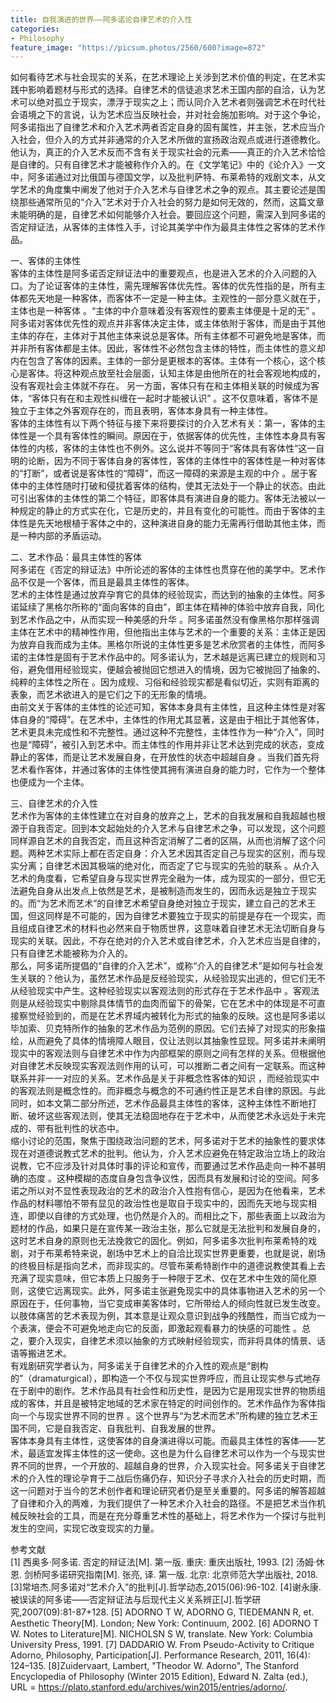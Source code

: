 ```yaml
---
title: 自我演进的世界——阿多诺论自律艺术的介入性
categories:
- Philosophy
feature_image: "https://picsum.photos/2560/600?image=872"
---
```


如何看待艺术与社会现实的关系，在艺术理论上关涉到艺术价值的判定，在艺术实践中影响着题材与形式的选择。自律艺术的信徒追求艺术王国内部的自洽，认为艺术可以绝对孤立于现实，漂浮于现实之上；而认同介入艺术者则强调艺术在时代社会语境之下的言说，认为艺术应当反映社会，并对社会施加影响。对于这个争论，阿多诺指出了自律艺术和介入艺术两者否定自身的固有属性，并主张，艺术应当介入社会，但介入的方式并非通常的介入艺术所做的宣扬政治观点或进行道德教化。他认为，真正的介入艺术反而不含有关于现实社会的元素——真正的介入艺术恰恰是自律的。只有自律艺术才能被称作介入的。在《文学笔记》中的《论介入》一文中，阿多诺通过对比俄国与德国文学，以及批判萨特、布莱希特的戏剧文本，从文学艺术的角度集中阐发了他对于介入艺术与自律艺术之争的观点。其主要论述是围绕那些通常所见的“介入”艺术对于介入社会的努力是如何无效的，然而，这篇文章未能明确的是，自律艺术如何能够介入社会。要回应这个问题，需深入到阿多诺的否定辩证法，从客体的主体性入手，讨论其美学中作为最具主体性之客体的艺术作品。<br>

一、客体的主体性<br>
客体的主体性是阿多诺否定辩证法中的重要观点，也是进入艺术的介入问题的入口。为了论证客体的主体性，需先理解客体优先性。客体的优先性指的是，所有主体都先天地是一种客体，而客体不一定是一种主体。主观性的一部分意义就在于，主体也是一种客体 。“主体的中介意味着没有客观性的要素主体便是十足的无” 。阿多诺对客体优先性的观点并非客体决定主体，或主体依附于客体，而是由于其他主体的存在，主体对于其他主体来说总是客体。所有主体都不可避免地是客体，而并非所有客体都是主体。因此，客体性不必然包含主体的特性，而主体性的意义却内在包含了客体的因素。主体的一部分是更根本的客体。主体有一个核心，这个核心是客体。将这种观点放至社会层面，认知主体是由他所在的社会客观地构成的，没有客观社会主体就不存在。 另一方面，客体只有在和主体相关联的时候成为客体，“客体只有在和主观性纠缠在一起时才能被认识” 。这不仅意味着，客体不是独立于主体之外客观存在的，而且表明，客体本身具有一种主体性。<br>
客体的主体性有以下两个特征与接下来将要探讨的介入艺术有关：第一，客体的主体性是一个具有客体性的瞬间。原因在于，依据客体的优先性，主体性本身具有客体性的内核，客体的主体性也不例外。这么说并不等同于“客体具有客体性”这一自明的论断，因为不同于客体自身的客体性，客体的主体性中的客体性是一种对客体的“打断”，或者说是客体性的“障碍”，而这一障碍的来源是主观的中介 。居于客体中的主体性随时打破和侵扰着客体的结构，使其无法处于一个静止的状态。由此可引出客体的主体性的第二个特征，即客体具有演进自身的能力。客体无法被以一种规定的静止的方式实在化，它是历史的，并且有变化的可能性。而由于客体的主体性是先天地根植于客体之中的，这种演进自身的能力无需再行借助其他主体，而是一种内部的矛盾运动。<br>

二、艺术作品：最具主体性的客体<br>
阿多诺在《否定的辩证法》中所论述的客体的主体性也贯穿在他的美学中。艺术作品不仅是一个客体，而且是最具主体性的客体。<br>
艺术的主体性是通过放弃孕育它的具体的经验现实，而达到的抽象的主体性。阿多诺延续了黑格尔所称的“面向客体的自由”，即主体在精神的体验中放弃自我，同化到艺术作品之中，从而实现一种美感的升华 。阿多诺虽然没有像黑格尔那样强调主体在艺术中的精神性作用，但他指出主体与艺术的一个重要的关系：主体正是因为放弃自我而成为主体。黑格尔所说的主体性更多是艺术欣赏者的主体性，而阿多诺的主体性是固有于艺术作品中的。阿多诺认为，艺术越是远离已建立的规则和习俗，避免借用经验现实，便越会被抛回它想进入的情境，因为它被抛回了抽象的、纯粹的主体性之所在 。因为成规、习俗和经验现实都是看似切近，实则有距离的表象，而艺术欲进入的是它们之下的无形象的情境。<br>
由前文关于客体的主体性的论述可知，客体本身具有主体性，且这种主体性是对客体自身的“障碍”。在艺术中，主体性的作用尤其显著，这是由于相比于其他客体，艺术更具未完成性和不完整性。通过这种不完整性，主体性作为一种“介入”，同时也是“障碍”，被引入到艺术中。而主体性的作用并非让艺术达到完成的状态，变成静止的客体，而是让艺术发展自身，在开放性的状态中超越自身 。当我们首先将艺术看作客体，并通过客体的主体性使其拥有演进自身的能力时，它作为一个整体也便成为一个主体。<br>

三、自律艺术的介入性<br>
艺术作为客体的主体性建立在对自身的放弃之上，艺术的自我发展和自我超越也根源于自我否定。回到本文起始处的介入艺术与自律艺术之争，可以发现，这个问题同样源自艺术的自我否定，而且这种否定消解了二者的区隔，从而也消解了这个问题。两种艺术实际上都在否定自身：介入艺术因其否定自己与现实的区别，而与现实分离；自律艺术因其极端的绝对化，而否定了它与现实的先验的联系 。从介入艺术的角度看，它希望自身与现实世界完全融为一体，成为现实的一部分，但它无法避免自身从出发点上依然是艺术，是被制造而发生的，因而永远是独立于现实的。而“为艺术而艺术”的自律艺术希望自身绝对独立于现实，建立自己的艺术王国，但这同样是不可能的，因为自律艺术要独立于现实的前提是存在一个现实，而且组成自律艺术的材料也必然来自于物质世界，这意味着自律艺术无法切断自身与现实的关联。因此，不存在绝对的介入艺术或自律艺术，介入艺术应当是自律的，只有自律艺术能被称为介入的。<br>
那么，阿多诺所提倡的“自律的介入艺术”，或称“介入的自律艺术”是如何与社会发生关联的？他认为，虽然艺术作品是反经验现实，从经验现实出逃的，但它们无不从经验现实中产生。这种经验现实以客观法则的形式存在于艺术作品中 。客观法则是从经验现实中剔除具体情节的血肉而留下的骨架，它在艺术中的体现是不可直接察觉经验到的，而是在艺术界域内被转化为形式的抽象的反映。这也是阿多诺以毕加索、贝克特所作的抽象的艺术作品为范例的原因。它们去掉了对现实的形象描绘，从而避免了具体的情境障人眼目，仅让法则以其抽象性显现。阿多诺并未阐明现实中的客观法则与自律艺术中作为内部框架的原则之间有怎样的关系。但根据他对自律艺术反映现实客观法则作用的认可，可以推断二者之间有一定联系。而这种联系并非一一对应的关系。艺术作品是关于非概念性客体的知识 ，而经验现实中的客观法则是概念性的。而非概念与概念的不可通约性正是艺术自律的原因。与此同时，如本文第二部分所述，艺术作品最具主体性的客体，这种主体性不断地打断、破坏这些客观法则，使其无法稳固地存在于艺术中，从而使艺术永远处于未完成的、带有批判性的状态中。<br>
缩小讨论的范围，聚焦于围绕政治问题的艺术，阿多诺对于艺术的抽象性的要求体现在对道德说教式艺术的批判。他认为，介入艺术应避免在特定政治立场上的政治说教，它不应涉及针对具体时事的评论和宣传，而要通过艺术作品走向一种不甚明确的态度 。这种模糊的态度自身包含争议性，因而具有发展和讨论的空间。阿多诺之所以对不显性表现政治的艺术的政治介入性抱有信心，是因为在他看来，艺术作品的材料哪怕不带有显见的政治性也是取自于现实中的，因而先天地与现实相连，即使以自律的方式处理，也仍然是介入的。而相比之下，那些表面上以政治为题材的作品，如果只是在宣传某一政治主张，那么它就是无法批判和发展自身的，这时艺术自身的原则也无法挽救它的固化。例如，阿多诺多次批判布莱希特的戏剧，对于布莱希特来说，剧场中艺术上的自洽比现实世界更重要，也就是说，剧场的终极目标是指向艺术，而非现实的。尽管布莱希特剧作中的道德说教使其看上去充满了现实意味，但它本质上只服务于一种限于艺术、仅在艺术中生效的简化原则，这使它远离现实。此外，阿多诺主张避免现实中的具体事物进入艺术的另一个原因在于，任何事物，当它变成审美客体时，它所带给人的倾向性就已发生改变。以肢体痛苦的艺术表现为例，其本意是让观众意识到战争的残酷性，而当它成为一个表演，便会不可避免地走向它的反面，即激起观看暴力的快感的可能性 。总之，要介入现实，自律艺术须以抽象的方式映射经验现实，而非将具体的情景、话语等搬进艺术。<br>
有戏剧研究学者认为，阿多诺关于自律艺术的介入性的观点是“剧构的”（dramaturgical），即构造一个不仅与现实世界呼应，而且让现实参与式地存在于剧中的剧作。艺术作品具有社会性和历史性，是因为它是用现实世界的物质组成的客体，并且是被特定地域的艺术家在特定的时间创作的。艺术作品作为客体指向一个与现实世界不同的世界 。这个世界与“为艺术而艺术”所构建的独立艺术王国不同，它是自我否定、自我批判、自我发展的世界。<br>
客体本身具有主体性，这使客体的自身演进得以可能。而最具主体性的客体——艺术，最适宜发挥主体性的这一使命。这也是为什么自律艺术可以作为一个与现实世界不同的世界，一个开放的、超越自身的世界，介入现实社会。阿多诺关于自律艺术的介入性的理论孕育于二战后伤痛仍存，知识分子寻求介入社会的历史时期，而这一问题对于当今的艺术创作者和理论研究者仍是至关重要的。阿多诺的解答超越了自律和介入的两难，为我们提供了一种艺术介入社会的路径。不是把艺术当作机械反映社会的工具，而是在充分尊重艺术性的基础上，将艺术作为一个探讨与批判发生的空间，实现它改变现实的力量。<br>


参考文献<br>
[1]	西奥多·阿多诺. 否定的辩证法[M]. 第一版. 重庆: 重庆出版社, 1993.
[2]	汤姆·休恩. 剑桥阿多诺研究指南[M]. 张亮, 译. 第一版. 北京: 北京师范大学出版社, 2018.
[3]常培杰.阿多诺对“艺术介入”的批判[J].哲学动态,2015(06):96-102.
[4]谢永康.被误读的阿多诺——否定辩证法与后现代主义关系辨正[J].哲学研究,2007(09):81-87+128.
[5]	ADORNO T W, ADORNO G, TIEDEMANN R, et. Aesthetic Theory[M]. London; New York: Continuum, 2002.
[6]	ADORNO T W. Notes to Literature[M]. NICHOLSN S W, translate. New York: Columbia University Press, 1991.
[7]	DADDARIO W. From Pseudo-Activity to Critique Adorno, Philosophy, Participation[J]. Performance Research, 2011, 16(4): 124–135.
[8]Zuidervaart, Lambert, "Theodor W. Adorno", The Stanford Encyclopedia of Philosophy (Winter 2015 Edition), Edward N. Zalta (ed.), URL = <https://plato.stanford.edu/archives/win2015/entries/adorno/>.
